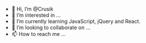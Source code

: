 - 👋 Hi, I’m @Crusik
- 👀 I’m interested in ...
- 🌱 I’m currently learning JavaScript, jQuery and React.
- 💞️ I’m looking to collaborate on ...
- 📫 How to reach me ...

<!---
Crusik/Crusik is a ✨ special ✨ repository because its `README.md` (this file) appears on your GitHub profile.
You can click the Preview link to take a look at your changes.
--->
